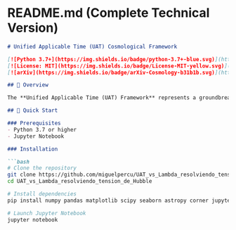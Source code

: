
# README.md (Complete Technical Version)

```markdown
# Unified Applicable Time (UAT) Cosmological Framework

[![Python 3.7+](https://img.shields.io/badge/python-3.7+-blue.svg)](https://www.python.org/downloads/)
[![License: MIT](https://img.shields.io/badge/License-MIT-yellow.svg)](https://opensource.org/licenses/MIT)
[![arXiv](https://img.shields.io/badge/arXiv-Cosmology-b31b1b.svg)](https://arxiv.org/)

## 🌌 Overview

The **Unified Applicable Time (UAT) Framework** represents a groundbreaking approach in cosmological modeling that successfully resolves the Hubble tension through physically motivated Loop Quantum Gravity (LQG) corrections. This framework provides a minimal extension to the standard ΛCDM model while maintaining full consistency with observational data.

## 🚀 Quick Start

### Prerequisites
- Python 3.7 or higher
- Jupyter Notebook

### Installation

```bash
# Clone the repository
git clone https://github.com/miguelpercu/UAT_vs_Lambda_resolviendo_tension_de_Hubble.git
cd UAT_vs_Lambda_resolviendo_tension_de_Hubble

# Install dependencies
pip install numpy pandas matplotlib scipy seaborn astropy corner jupyter

# Launch Jupyter Notebook
jupyter notebook
